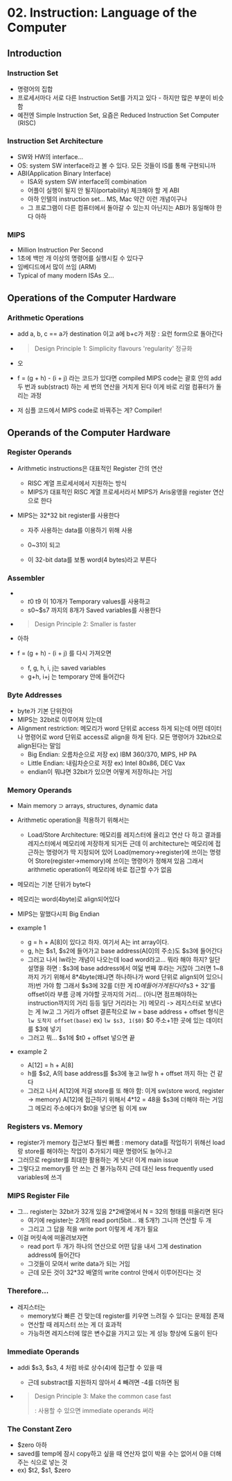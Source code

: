 # 02. Instruction: Language of the Computer

## Introduction

### Instruction Set

* 명령어의 집합
* 프로세서마다 서로 다른 Instruction Set를 가지고 있다 - 하지만 많은 부분이 비슷함 
* 예전엔 Simple Instruction Set, 요즘은 Reduced Instruction Set Computer (RISC)



### Instruction Set Architecture

* SW와 HW의 interface...
* OS: system SW interface라고 볼 수 있다. 모든 것들이 IS를 통해 구현되니까
* ABI(Application Binary Interface)
  * ISA와 system SW interface의 combination
  * 어플이 실행이 될지 안 될지(portability) 체크해야 할 게 ABI
  * 아하 인텔의 instruction set... MS, Mac 약간 이런 개념이구나
  * 그 프로그램이 다른 컴퓨터에서 돌아갈 수 있는지 아닌지는 ABI가 동일해야 한다 아하



### MIPS

* Million Instruction Per Second
* 1초에 백만 개 이상의 명령어를 실행시킬 수 있다구
* 임베디드에서 많이 쓰임 (ARM)
* Typical of many modern ISAs 오...



## Operations of the Computer Hardware

### Arithmetic Operations

* add a, b, c == a가 destination 이고 a에 b+c가 저장
  : 요런 form으로 돌아간다

* >  Design Principle 1: Simplicity flavours 'regularity' 정규화

* 오

* f = (g + h) - (i + j) 라는 코드가 있다면
  compiled MIPS code는 괄호 안의 add 두 번과 sub(stract) 하는 세 번의 연산을 거치게 된다
  이게 바로 리얼 컴퓨터가 돌리는 과정

* 저 심플 코드에서 MIPS code로 바꿔주는 게? Compiler!



## Operands of the Computer Hardware

### Register Operands

* Arithmetic instructions은 대표적인 Register 간의 연산

  * RISC 계열 프로세서에서 지원하는 방식
  * MIPS가 대표적인 RISC 계열 프로세서라서 MIPS가 Aris웅앵을 register 연산으로 한다

* MIPS는 32*32 bit register를 사용한다

  * 자주 사용하는 data를 이용하기 위해 사용

  * 0~31이 되고
  * 이 32-bit data를 보통 word(4 bytes)라고 부른다



### Assembler

* * $t0~$t9 이 10개가 Temporary values를 사용하고
  * s0~$s7 까지의 8개가 Saved variables를 사용한다

* > Design Principle 2: Smaller is faster

* 아하

* f = (g + h) - (i + j) 를 다시 가져오면

  * f, g, h, i, j는 saved variables
  * g+h, i+j 는 temporary 안에 들어간다



### Byte Addresses

* byte가 기본 단위잔아
* MIPS는 32bit로 이루어져 있는데
* Alignment restriction: 메모리가 word 단위로 access 하게 되는데 어떤 데이터나 명령어로 word 단위로 access로 align을 하게 된다. 모든 명령어가 32bit으로 align된다는 말임
  * Big Endian: 오름차순으로 저장
    ex) IBM 360/370, MIPS, HP PA
  * Little Endian: 내림차순으로 저장
    ex) Intel 80x86, DEC Vax
  * endian이 뭐냐면 32bit가 있으면 어떻게 저장하냐는 거임



### Memory Operands

* Main memory ⊃ arrays, structures, dynamic data
* Arithmetic operation을 적용하기 위해서는
  * Load/Store Architecture: 메모리를 레지스터에 올리고 연산 다 하고 결과를 레지스터에서 메모리에 저장하게 되거든 근데 이 architecture는 메모리에 접근하는 명령어가 딱 지정되어 있어 Load(memory&rarr;register)에 쓰이는 명령어 Store(register&rarr;memory)에 쓰이는 명령어가 정해져 있음 그래서 arithmetic operation이 메모리에 바로 접근할 수가 없음
* 메모리는 기본 단위가 byte다
* 메모리는 word(4byte)로 align되어있다
* MIPS는 말했다시피 Big Endian
* example 1
  * g = h + A[8]이 있다고 하자. 여기서 A는 int array이다.
  * g, h는 $s1, $s2에 들어가고 base address(A[0]의 주소)도 $s3에 들어간다
  * 그러고 나서 lw라는 개념이 나오는데 load word라고... 뭐라 해야 하지? 일단 설명을 하면
    : $s3에 base address에서 여덟 번째 후라는 거잖아 그러면 1~8까지 가기 위해서 8*4byte(왜냐면 하나하나가 word 단위로 align되어 있으니까)번 가야 함 그래서 $s3에 32를 더한 게 $t0에 들어가게 된다 이 '$s3 + 32'를 offset이라 부름 긍께 가야할 곳까지의 거리... (아니면 점프해야하는 instruction까지의 거리 등등 일단 거리라는 거)
    메모리 -> 레지스터로 보낸다는 게 lw고 그 거리가 offset
    결론적으로 lw = base address + offset
    형식은 `lw 도착지 offset(base)` ex) `lw $s3, 1($0)` $0 주소+1한 곳에 있는 데이터를 $3에 넣기
  * 그러고 뭐... $s1에 $t0 + offset 넣으면 끝
  
* example 2
  * A[12] = h + A[8]
  * h를 $s2, A의 base address를 $s3에 놓고 lw랑 h + offset 까지 하는 건 같다
  * 그러고 나서 A[12]에 저걸 store를 또 해야 함: 이게 sw(store word, register -> memory)
    A[12]에 접근하기 위해서 4*12 = 48을 $s3에 더해야 하는 거임 그 메모리 주소에다가 $t0을 넣으면 됨 이게 sw



### Registers vs. Memory

* register가 memory 접근보다 훨씬 빠름
  : memory data를 작업하기 위해선 load랑 store를 해야하는 작업이 추가되기 때문 명령어도 늘어나고
* 그러므로 register를 최대한 활용하는 게 낫다! 이게 main issue
* 그렇다고 memory를 안 쓰는 건 불가능하지 근데 대신 less frequently used variables에 쓰긔



### MIPS Register File

* 그... register는 32bit가 32개 있음 2*2배열에서 N = 32의 형태를 떠올리면 된다
  * 여기에 register는 2개의 read port(5bit... 왜 5개?) 그니까 연산할 두 개
  * 그리고 그 답을 적을 write port 이렇게 세 개가 필요
* 이걸 머릿속에 떠올려보자면
  * read port 두 개가 하나의 연산으로 어떤 답을 내서 그게 destination address에 들어간다
  * 그것들이 모여서 write data가 되는 거임
  * 근데 모든 것이 32*32 배열의 write control 안에서 이루어진다는 것



### Therefore...

* 레지스터는
  * memory보다 빠른 건 맞는데 register를 키우면 느려질 수 있다는 문제점 존재
  * 연산할 때 레지스터 쓰는 게 더 효과적
  * 가능하면 레지스터에 많은 변수값을 가지고 있는 게 성능 향상에 도움이 된다



### Immediate Operands

* addi $s3, $s3, 4 처럼 바로 상수(4)에 접근할 수 있을 때

  * 근데 substract를 지원하지 않아서 4 빼려면 -4를 더하면 됨

* > Design Principle 3: Make the common case fast
  >
  > : 사용할 수 있으면 immediate operands 써라



### The Constant Zero

* $zero 아하
* saved를 temp에 잠시 copy하고 싶을 때 연산자 없이 박을 수는 없어서 0을 더해주는 식으로 넣는 것
* ex) $t2, $s1, $zero